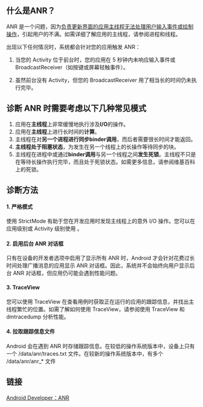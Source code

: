 ## 什么是ANR？

ANR 是一个问题，因为<u>负责更新界面的应用主线程无法处理用户输入事件或绘制操作</u>，引起用户的不满。如需详细了解应用的主线程，请参阅进程和线程。

出现以下任何情况时，系统都会针对您的应用触发 ANR：

1. 当您的 Activity 位于前台时，您的应用在 5 秒钟内未响应输入事件或BroadcastReceiver（如按键或屏幕轻触事件）。

2. 虽然前台没有 Activity，但您的 BroadcastReceiver 用了相当长的时间仍未执行完毕。


## 诊断 ANR 时需要考虑以下几种常见模式

1. 应用在**主线程**上非常缓慢地执行涉及**I/O**的操作。
2. 应用在**主线程**上进行长时间的**计算**。
3. 主线程在对**另一个进程进行同步binder调用**，而后者需要很长时间才能返回。
4. **主线程处于阻塞状态**，为发生在另一个线程上的长操作等待同步的块。
5. 主线程在进程中或通过**binder调用**与另一个线程之间**发生死锁**。主线程不只是在等待长操作执行完毕，而且处于死锁状态。如需更多信息，请参阅维基百科上的死锁。


## 诊断方法

#### 1. 严格模式

使用 StrictMode 有助于您在开发应用时发现主线程上的意外 I/O 操作。您可以在应用级别或 Activity 级别使用 。

#### 2. 启用后台 ANR 对话框
只有在设备的开发者选项中启用了显示所有 ANR 时，Android 才会针对花费过长时间处理广播消息的应用显示 ANR 对话框。因此，系统并不会始终向用户显示后台 ANR 对话框，但应用仍可能会遇到性能问题。

#### 3. TraceView
您可以使用 TraceView 在查看用例时获取正在运行的应用的跟踪信息，并找出主线程繁忙的位置。如需了解如何使用 TraceView，请参阅使用 TraceView 和 dmtracedump 分析性能。

#### 4. 拉取跟踪信息文件
Android 会在遇到 ANR 时存储跟踪信息。在较低的操作系统版本中，设备上只有一个 /data/anr/traces.txt 文件。在较新的操作系统版本中，有多个 /data/anr/anr_* 文件

## 链接
[Android Developer：ANR](https://developer.android.google.cn/topic/performance/vitals/anr#top_of_page)